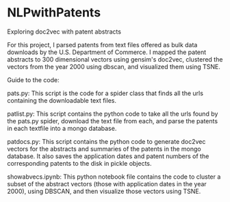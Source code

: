 # NLPwithPatents
Exploring doc2vec with patent abstracts

For this project, I parsed patents from text files offered as bulk data downloads by the U.S. Department of Commerce.  I mapped the patent abstracts to 300 dimensional vectors using gensim's doc2vec, clustered the vectors from the year 2000 using dbscan, and visualized them using TSNE.

Guide to the code:

pats.py: This script is the code for a spider class that finds all the urls containing the downloadable text files.

patlist.py: This script contains the python code to take all the urls found by the pats.py spider, download the text file from each, and parse the patents in each textfile into a mongo database.

patdocs.py: This script contains the python code to generate doc2vec vectors for the abstracts and summaries of the patents in the mongo database.  It also saves the application dates and patent numbers of the corresponding patents to the disk in pickle objects.

showabvecs.ipynb: This python notebook file contains the code to cluster a subset of the abstract vectors (those with application dates in the year 2000), using DBSCAN, and then visualize those vectors using TSNE.
